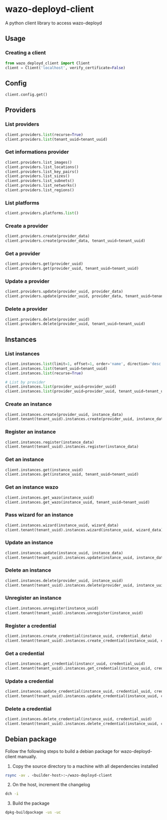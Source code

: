 # wazo-deployd-client

A python client library to access wazo-deployd

## Usage

### Creating a client

```python
from wazo_deployd_client import Client
client = Client('localhost', verify_certificate=False)
```

## Config

```python
client.config.get()
```

## Providers

### List providers

```python
client.providers.list(recurse=True)
client.providers.list(tenant_uuid=tenant_uuid)
```

### Get informations provider

```python
client.providers.list_images()
client.providers.list_locations()
client.providers.list_key_pairs()
client.providers.list_sizes()
client.providers.list_subnets()
client.providers.list_networks()
client.providers.list_regions()
```

### List platforms

```python
client.providers.platforms.list()
```

### Create a provider

```python
client.providers.create(provider_data)
client.providers.create(provider_data, tenant_uuid=tenant_uuid)
```

### Get a provider

```python
client.providers.get(provider_uuid)
client.providers.get(provider_uuid, tenant_uuid=tenant_uuid)
```

### Update a provider

```python
client.providers.update(provider_uuid, provider_data)
client.providers.update(provider_uuid, provider_data, tenant_uuid=tenant_uuid)
```

### Delete a provider

```python
client.providers.delete(provider_uuid)
client.providers.delete(provider_uuid, tenant_uuid=tenant_uuid)
```

## Instances

### List instances

```python
client.instances.list(limit=1, offset=1, order='name', direction='desc')
client.instances.list(tenant_uuid=tenant_uuid)
client.instances.list(recurse=True)

# List by provider
client.instances.list(provider_uuid=provider_uuid)
client.instances.list(provider_uuid=provider_uuid, tenant_uuid=tenant_uuid)
```

### Create an instance

```python
client.instances.create(provider_uuid, instance_data)
client.tenant(tenant_uuid).instances.create(provider_uuid, instance_data)
```

### Register an instance

```python
client.instances.register(instance_data)
client.tenant(tenant_uuid).instances.register(instance_data)
```

### Get an instance

```python
client.instances.get(instance_uuid)
client.instances.get(instance_uuid, tenant_uuid=tenant_uuid)
```

### Get an instance wazo

```python
client.instances.get_wazo(instance_uuid)
client.instances.get_wazo(instance_uuid, tenant_uuid=tenant_uuid)
```

### Pass wizard for an instance

```python
client.instances.wizard(instance_uuid, wizard_data)
client.tenant(tenant_uuid).instances.wizard(instance_uuid, wizard_data)
```

### Update an instance

```python
client.instances.update(instance_uuid, instance_data)
client.tenant(tenant_uuid).instances.update(instance_uuid, instance_data)
```

### Delete an instance

```python
client.instances.delete(provider_uuid, instance_uuid)
client.tenant(tenant_uuid).instances.delete(provider_uuid, instance_uuid)
```

### Unregister an instance

```python
client.instances.unregister(instance_uuid)
client.tenant(tenant_uuid).instances.unregister(instance_uuid)
```

### Register a credential

```python
client.instances.create_credential(instance_uuid, credential_data)
client.tenant(tenant_uuid).instances.create_credential(instance_uuid, credential_data)
```

### Get a credential

```python
client.instances.get_credential(instancr_uuid, credential_uuid)
client.tenant(tenant_uuid).instances.get_credential(instance_uuid, credential_uuid)
```

### Update a credential

```python
client.instances.update_credential(instance_uuid, credential_uuid, credential_data)
client.tenant(tenant_uuid).instances.update_credential(instance_uuid, credential_uuid, credential_data)
```

### Delete a credential

```python
client.instances.delete_credential(instance_uuid, credential_uuid)
client.tenant(tenant_uuid).instances.delete_credential(instance_uuid, credential_uuid)
```

## Debian package

Follow the following steps to build a debian package for wazo-deployd-client manually.

1. Copy the source directory to a machine with all dependencies installed

```sh
rsync -av . <builder-host>:~/wazo-deployd-client
```

2. On the host, increment the changelog

```sh
dch -i
```

3. Build the package

```sh
dpkg-buildpackage -us -uc
```
